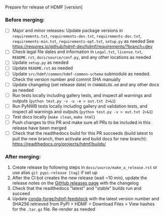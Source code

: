 Prepare for release of HDMF [version]

### Before merging:
- [ ] Major and minor releases: Update package versions in `requirements.txt`, `requirements-dev.txt`,
  `requirements-doc.txt`, `requirements-min.txt`, `requirements-opt.txt`, `setup.py` as needed
  See https://requires.io/github/hdmf-dev/hdmf/requirements/?branch=dev
- [ ] Check legal file dates and information in `Legal.txt`, `license.txt`, `README.rst`, `docs/source/conf.py`,
  and any other locations as needed
- [ ] Update `setup.py` as needed
- [ ] Update `README.rst` as needed
- [ ] Update `src/hdmf/common/hdmf-common-schema` submodule as needed. Check the version number and commit SHA manually
- [ ] Update changelog (set release date) in `CHANGELOG.md` and any other docs as needed
- [ ] Run tests locally including gallery tests, and inspect all warnings and outputs
  (`python test.py -v -u -e > out.txt 2>&1`)
- [ ] Run PyNWB tests locally including gallery and validation tests, and inspect all warnings and outputs
  (`python test.py -v > out.txt 2>&1`)
- [ ] Test docs locally (`make clean`, `make html`)
- [ ] Push changes to this PR and make sure all PRs to be included in this release have been merged
- [ ] Check that the readthedocs build for this PR succeeds (build latest to pull the new branch, then activate and
  build docs for new branch): https://readthedocs.org/projects/hdmf/builds/

### After merging:
1. Create release by following steps in `docs/source/make_a_release.rst` or use alias `git pypi-release [tag]` if set up
2. After the CI bot creates the new release (wait ~10 min), update the release notes on the
   [GitHub releases page](https://github.com/hdmf-dev/hdmf/releases) with the changelog
3. Check that the readthedocs "latest" and "stable" builds run and succeed
4. Update [conda-forge/hdmf-feedstock](https://github.com/conda-forge/hdmf-feedstock) with the latest version number
   and SHA256 retrieved from PyPI > HDMF > Download Files > View hashes for the `.tar.gz` file. Re-render as needed
